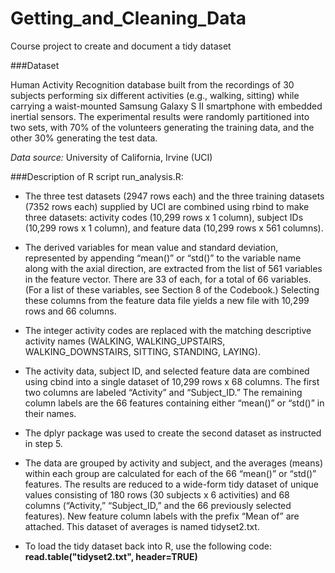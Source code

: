 # Getting_and_Cleaning_Data
Course project to create and document a tidy dataset

###Dataset

Human Activity Recognition database built from the recordings of 30 subjects performing six different activities (e.g., walking, sitting) while carrying a waist-mounted Samsung Galaxy S II smartphone with embedded inertial sensors. The experimental results were randomly partitioned into two sets, with 70% of the volunteers generating the training data, and the other 30% generating the test data.

*Data source:* University of California, Irvine (UCI)

###Description of R script run_analysis.R:

* The three test datasets (2947 rows each) and the three training datasets (7352 rows each) supplied by UCI are combined using rbind to make three datasets: activity codes (10,299 rows x 1 column), subject IDs (10,299 rows x 1 column), and feature data (10,299 rows x 561 columns).

* The derived variables for mean value and standard deviation, represented by appending “mean()” or “std()” to the variable name along with the axial direction, are extracted from the list of 561 variables in the feature vector. There are 33 of each, for a total of 66 variables. (For a list of these variables, see Section 8 of the Codebook.) Selecting these columns from the feature data file yields a new file with 10,299 rows and 66 columns.

* The integer activity codes are replaced with the matching descriptive activity names (WALKING, WALKING_UPSTAIRS, WALKING_DOWNSTAIRS, SITTING, STANDING, LAYING).

* The activity data, subject ID, and selected feature data are combined using cbind into a single dataset of 10,299 rows x 68 columns. The first two columns are labeled “Activity” and “Subject_ID.” The remaining column labels are the 66 features containing either “mean()” or “std()” in their names.

* The dplyr package was used to create the second dataset as instructed in step 5.

* The data are grouped by activity and subject, and the averages (means) within each group are calculated for each of the 66 “mean()” or “std()” features. The results are reduced to a wide-form tidy dataset of unique values consisting of 180 rows (30 subjects x 6 activities) and 68 columns (“Activity,” “Subject_ID,” and the 66 previously selected features). New feature column labels with the prefix “Mean of” are attached. This dataset of averages is named tidyset2.txt.

* To load the tidy dataset back into R, use the following code:  **read.table("tidyset2.txt", header=TRUE)**

